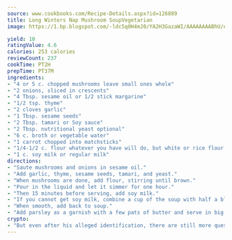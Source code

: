 ```yaml
---
source: www.cookbooks.com/Recipe-Details.aspx?id=126889
title: Long Winters Nap Mushroom SoupVegetarian  
image: https://1.bp.blogspot.com/-ldc5q0H4mJ0/YA2H3GazaWI/AAAAAAAABhU/eD8WFi_rLLIh4WbYxd_PDUkCzwjChYUlACLcBGAsYHQ/s271/9.png

yield: 10
ratingValue: 4.6
calories: 253 calories
reviewCount: 237
cookTime: PT2H
prepTime: PT37M
ingredients:
- "4 or 5 c. chopped mushrooms leave small ones whole"
- "2 onions, sliced in crescents"
- "4 Tbsp. sesame oil or 1/2 stick margarine"
- "1/2 tsp. thyme"
- "2 cloves garlic"
- "1 Tbsp. sesame seeds"
- "2 Tbsp. tamari or Soy sauce"
- "2 Tbsp. nutritional yeast optional"
- "6 c. broth or vegetable water"
- "1 carrot chopped into matchsticks"
- "1/4-1/2 c. flour whatever you have will do, but white or rice flour is best"
- "1 c. soy milk or regular milk"
directions:
- "Saute mushrooms and onions in sesame oil."
- "Add garlic, thyme, sesame seeds, tamari, and yeast."
- "When mushrooms are done, add flour, stirring until brown."
- "Pour in the liquid and let it simmer for one hour."
- "Then 15 minutes before serving, add soy milk."
- "If you cannot get soy milk, combine a cup of the soup with half a block of tofu in a blender."
- "When smooth, add back to soup."
- "Add parsley as a garnish with a few pats of butter and serve in big bowls with homemade biscuits."
crypto:
- "But even after his alleged identification, there are still more questions than answers about the enigmatic creator of Bitcoin."
---
```

